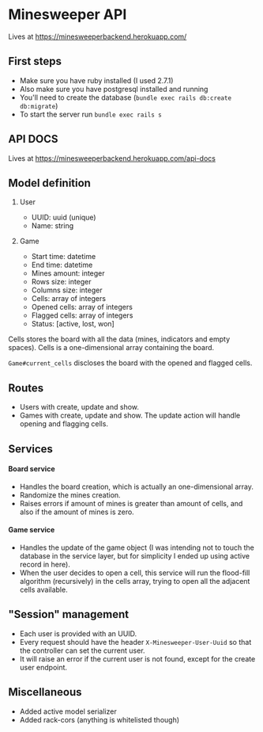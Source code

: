 # Minesweeper API

Lives at https://minesweeperbackend.herokuapp.com/

## First steps
- Make sure you have ruby installed (I used 2.7.1)
- Also make sure you have postgresql installed and running
- You'll need to create the database (`bundle exec rails db:create db:migrate`)
- To start the server run `bundle exec rails s`


## API DOCS

Lives at https://minesweeperbackend.herokuapp.com/api-docs

## Model definition

1. User
    - UUID: uuid (unique)
    - Name: string

2. Game
    - Start time: datetime
    - End time: datetime
    - Mines amount: integer
    - Rows size: integer
    - Columns size: integer
    - Cells: array of integers
    - Opened cells: array of integers
    - Flagged cells: array of integers
    - Status: [active, lost, won]

Cells stores the board with all the data (mines, indicators and empty spaces).
Cells is a one-dimensional array containing the board.

`Game#current_cells` discloses the board with the opened and flagged cells.

## Routes
- Users with create, update and show.
- Games with create, update and show. The update action will handle opening and flagging cells.

## Services
#### Board service

- Handles the board creation, which is actually an one-dimensional array.
- Randomize the mines creation.
- Raises errors if amount of mines is greater than amount of cells, and also if the amount of mines is zero.

#### Game service

- Handles the update of the game object (I was intending not to touch the database in the service layer, but for simplicity I ended up using active record in here).
- When the user decides to open a cell, this service will run the flood-fill algorithm (recursively) in the cells array, trying to open all the adjacent cells available.

## "Session" management

- Each user is provided with an UUID.
- Every request should have the header `X-Minesweeper-User-Uuid` so that the controller can set the current user.
- It will raise an error if the current user is not found, except for the create user endpoint.

## Miscellaneous

- Added active model serializer
- Added rack-cors (anything is whitelisted though)
